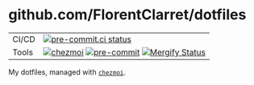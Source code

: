 # github.com/FlorentClarret/dotfiles

|       |                                                                                                                                                      |
| ----- | ---------------------------------------------------------------------------------------------------------------------------------------------------- |
| CI/CD | [![pre-commit.ci status][pre-commit-ci-badge]][pre-commit-ci-result]                                                                                 |
| Tools | [![chezmoi][chezmoi-badge]][chezmoi-website] [![pre-commit][pre-commit-badge]][pre-commit-badge] [![Mergify Status][mergify-badge]][mergify-website] |

My dotfiles, managed with [`chezmoi`][chezmoi-website].

[chezmoi-website]: https://github.com/twpayne/chezmoi
[chezmoi-badge]: https://img.shields.io/badge/Powered%20by-chezmoi-blue.svg
[mergify-website]: https://mergify.com
[mergify-badge]: https://img.shields.io/endpoint.svg?url=https://api.mergify.com/v1/badges/FlorentClarret/dotfiles&style=flat
[pre-commit-ci-badge]: https://results.pre-commit.ci/badge/github/FlorentClarret/dotfiles/main.svg
[pre-commit-ci-result]: https://results.pre-commit.ci/latest/github/FlorentClarret/dotfiles/main
[pre-commit-badge]: https://img.shields.io/badge/pre--commit-enabled-brightgreen?logo=pre-commit
[pre-commit-website]: https://img.shields.io/badge/pre--commit-enabled-brightgreen?logo=pre-commit
